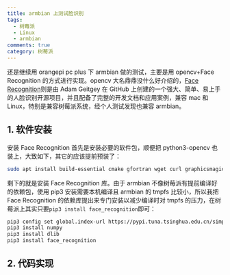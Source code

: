 ```yaml
---
title: armbian 上测试脸识别
tags:
  - 树莓派
  - Linux
  - armbian
comments: true
category: 树莓派
---
```


还是继续用 orangepi pc plus 下 armbian 做的测试，主要是用 opencv+Face Recognition 的方式进行实现。opencv 大名鼎鼎没什么好介绍的，<a href="https://github.com/ageitgey/face_recognition" target="_blank">Face Recognition</a>则是由 Adam Geitgey 在 GitHub 上创建的一个强大、简单、易上手的人脸识别开源项目，并且配备了完整的开发文档和应用案例，兼容 mac 和 Linux，特别是兼容树莓派系统，经个人测试发现也兼容 armbian。

## 1. 软件安装

安装 Face Recognition 首先是安装必要的软件包，顺便把 python3-opencv 也装上，大致如下，其它的应该提前预装了：

```bash
sudo apt install build-essential cmake gfortran wget curl graphicsmagick libgraphicsmagick1-dev libatlas-base-dev libavcodec-dev libavformat-dev libboost-all-dev libgtk2.0-dev libjpeg-dev liblapack-dev libswscale-dev pkg-config python3-dev python3-numpy python3-pip python3-opencv python3-setuptools python3-wheel python-opencv zip 
```

剩下的就是安装 Face Recognition 库。由于 armbian 不像树莓派有提前编译好的依赖包，使用 pip3 安装需要本机编译且 armbian 的 tmpfs 比较小，所以我把 Face Recognition 的依赖库提出来专门安装以减少编译时对 tmpfs 的压力，在树莓派上其实只要`pip3 install face_recognition`即可：

```bash
pip3 config set global.index-url https://pypi.tuna.tsinghua.edu.cn/simple
pip3 install numpy
pip3 install dlib
pip3 install face_recognition
```

## 2. 代码实现
